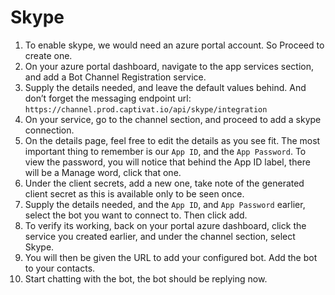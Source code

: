 # Skype

1. To enable skype, we would need an azure portal account. So Proceed to create one.
2. On your azure portal dashboard, navigate to the app services section, and add a Bot Channel Registration service.
3. Supply the details needed, and leave the default values behind. And don’t forget the messaging endpoint url: `https://channel.prod.captivat.io/api/skype/integration`
4. On your service, go to the channel section, and proceed to add a skype connection.
5. On the details page, feel free to edit the details as you see fit. The most important thing to remember is our `App ID`, and the `App Password`. To view the password, you will notice that behind the App ID label, there will be a Manage word, click that one.
6. Under the client secrets, add a new one, take note of the generated client secret as this is available only to be seen once.
7. Supply the details needed, and the `App ID`, and `App Password` earlier, select the bot you want to connect to. Then click add.
8. To verify its working, back on your portal azure dashboard, click the service you created earlier, and under the channel section, select Skype.
9. You will then be given the URL to add your configured bot. Add the bot to your contacts.
10. Start chatting with the bot, the bot should be replying now.
